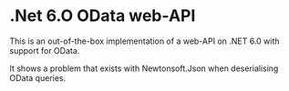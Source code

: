 # .Net 6.O OData web-API
This is an out-of-the-box implementation of a web-API on .NET 6.0 with support for OData.

It shows a problem that exists with Newtonsoft.Json when deserialising OData queries.
